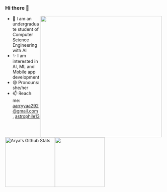 ### Hi there 👋

<img align= "right" src="https://assets.wprock.fr/emoji/joypixels/512/1f469-1f4bb.png" width="390" height="390"/>


- 🔭 I am an undergraduate student of Computer Science Engineering with AI
- ✨ I am  interested in AI, ML and Mobile app development 
- 😄 Pronouns: she/her
- 📫 Reach me: aarryyaa292@gmail.com , [astrophile13](https://t.me/astrophile13)



<p align="left"><a><img alt="Arya's Github Stats" src="https://denvercoder1-github-readme-stats.vercel.app/api/?username=Arya292&show_icons=true&count_private=true&theme=react&hide_border=true&bg_color=1F222E&title_color=F85D7F&icon_color=F8D866" height="160px"/></a><a><img src="https://github-readme-stats.vercel.app/api/top-langs/?username=Arya292&langs_count=8&layout=compact&theme=react&hide_border=true&bg_color=1F222E&title_color=F85D7F&icon_color=F8D866&hide=Jupyter%20Notebook" height="160px"/></a></p>



<!--
**Arya292/Arya292** is a ✨ _special_ ✨ repository because its `README.md` (this file) appears on your GitHub profile.

Here are some ideas to get you started:

- 🔭 I’m currently working on ...
- 🌱 I’m currently learning ...
- 👯 I’m looking to collaborate on ...
- 🤔 I’m looking for help with ...
- 💬 Ask me about ...
- 📫 How to reach me: ...
- 😄 Pronouns: ...
- ⚡ Fun fact: ...
-->
